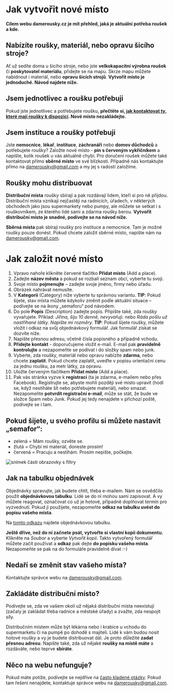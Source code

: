 # Jak vytvořit nové místo
**Cílem webu damerousky.cz je mít přehled, jaká je aktuální potřeba roušek a kde.**

## Nabízíte roušky, materiál, nebo opravu šicího stroje?
Ať už sedíte doma u šicího stroje, nebo jste  **velkokapacitní výrobna roušek** či **poskytovatel materiálu**, přidejte se na mapu. Skrze mapu můžete nabídnout i materiál, nebo **opravu šicích strojů**.
**Vytvořit místo je jednoduché. Návod najdete níže.**

## Jsem jednotlivec a roušku potřebuji
Pokud jste jednotlivec a potřebujete roušku, **přečtěte si, [jak kontaktovat ty, které mají roušky k dispozici](/ziskat-rousku). Nové místo nezakládejte.**

## Jsem instituce a roušky potřebuji
Jste **nemocnice**, **lékař**, **instituce**, **záchranáři** nebo **domov důchodců** a potřebujete roušky? 
Založte nové místo - **pin s červeným vykřičníkem** a  napište, kolik roušek u vás aktuálně chybí. 
Pro doručení roušek můžete také kontaktovat přímo **sběrné místo** ve své blízkosti.
Případně nás kontaktujte přímo na [damerousky@gmail.com](mailto:damerousky@gmail.com) a my jej s radostí založíme.

## Roušky mohu distribuovat
**Distribuční místa** roušky sbírají a pak rozdávají lidem, kteří si pro ně přijdou. Distribuční místa vznikají nejčastěji na radnicích, úřadech, v některých obchodech jako jsou supermarkety nebo pumpy, ale můžete se setkat i s rouškovníkem, ze kterého lidé sami a zdarma roušky berou.
**Vytvořit distribuční místo je snadné, podívejte se na návod níže.**

**Sběrná místa** pak sbírají roušky pro instituce a nemocnice. Tam je možné roušky pouze donést. Pokud chcete založit sběrné místo, napište nám na [damerousky@gmail.com](mailto:damerousky@gmail.com).


# Jak založit nové místo
1. Vpravo nahoře klikněte červené tlačítko **Přidat místo** (Add a place).
2. Zadejte **název města** a pokud se rozbalí seznam obcí, vyberte tu svoji.
3. Svoje místo **pojmenujte** – zadejte svoje jméno, firmy nebo úřadu.
4. Obrázek nahrávat nemusíte.
5. V **Kategorii** (Category) níže vyberte tu správnou variantu.
**TIP**: Pokud šijete, stav místa můžete kdykoliv změnit podle aktuální situace – podívejte se na ikony „semaforu“ pod návodem.
6. Do pole **Popis** (Description) zadejte popis. Připište také, zda roušky vyvařujete.
Příklad: *Jiřina, šiju 10 denně, nevyvařuji.* nebo *Ráda pošlu už nastříhané látky. Napište mi rozměry.*
**TIP**: Pokud šijete roušky, můžete vložit i odkaz na svůj objednávkový formulář. Jak formulář získat se dozvíte níže.
7. Napište přesnou adresu, včetně čísla popisného a případně vchodu.
8. **Přidejte kontakt** - doporučujeme vložit e-mail. E-mail pak **pravidelně kontrolujte** a nezapomeňte se podívat i do složky spam nebo junk.
9. Vyberte, zda roušky, materiál nebo opravu nabízíte **zdarma**, nebo chcete **zaplatit**. Pokud chcete zaplatit, uveďte v popisu
 orientační cenu za jednu roušku, za metr látky, za opravu.
10. Uložte červeným tlačitkem **Přidat místo** (Add a place).
11. Pak vás stránka vyzve k **registraci** (ta je zdarma, e-mailem nebo přes Facebook). Registrujte se, abyste mohli později své místo
 upravit (hodí se, když nestíháte šít nebo potřebujete materiál), nebo smazat. Nezapomeňte **potvrdit registrační e-mail**, může se stát, že bude ve složce Spam nebo Junk. Pokud jej tedy nenajdete v příchozí poště, podívejte se i tam.

 
 ## Pokud šijete, u svého profilu si můžete nastavit „semafor“:
* zelená = Mám roušky, ozvěte se.
* žlutá = Chybí mi materiál, doneste prosím!
* červená = Pracuju a nestíhám. Prosím nepište, počkejte.

![snímek části obrazovky s filtry](/obrazky/semafor.png "Použití filtrů jako semaforu.")

## Jak na tabulku objednávek
Objednávky spravujte, jak budete chtít, třeba e-mailem. Nám se osvědčilo použít **objednávkovou tabulku**. Lidé se do ní mohou sami
zapisovat. A vy můžete reagovat, označovat co už je hotové, případně doplňovat termín pro vyzvednutí. Pokud ji použijete, nezapomeňte **odkaz na tabulku uvést do popisu vašeho místa**. 

Na [tomto odkazu](https://docs.google.com/spreadsheets/d/1w6YsVZd8Xq7XFZ6a11Xe2Tyk1199KwZUCfrZaCpDdN8/edit#gid=0) najdete
objednávkovou tabulku.

**Ještě dříve, než do ní začnete psát, vytvořte si vlastní kopii dokumentu.** Klikněte na *Soubor* a vyberte *Vytvořit kopii*.
Takto vytvořený formulář můžete začít používat a **odkaz** pak dejte **do popisku vašeho místa**. Nezapomeňte se pak na do formuláře pravidelně dívat :-)

## Nedaří se změnit stav vašeho místa?
Kontaktujte správce webu na [damerousky@gmail.com](mailto:damerousky@gmail.com).

## Zakládáte distribuční místo?
Podívejte se, zda ve vašem okolí už nějaká distribuční místa neexistují (začaly je zakládat třeba radnice a městské úřady)
a zvažte, zda nespojit síly.

Distribučním místem může být lékárna nebo i krabice u vchodu do supermarketu či na pumpě po dohodě s majiteli. Lidé k vám budou
nosit hotové roušky a vy je budete distribuovat dál. Je proto důležité **zadat přesnou adresu**. Napište také, zda už nějaké
**roušky na místě máte** a rozdáváte, nebo teprve **sbíráte**.

## Něco na webu nefunguje?
Pokud máte potíže, podívejte se nejdříve na [často kladené otázky](/faq).
Pokud tam řešení nenajdete, kontaktuje správce webu na [damerousky@gmail.com](mailto:damerousky@gmail.com).
